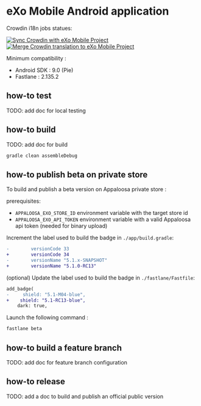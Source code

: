 # eXo Mobile Android application

Crowdin i18n jobs statues: 

[![Sync Crowdin with eXo Mobile Project](https://github.com/exoplatform/exo-android/actions/workflows/crowdin_sync.yml/badge.svg)](https://github.com/exoplatform/exo-android/actions/workflows/crowdin_sync.yml)
[![Merge Crowdin translation to eXo Mobile Project](https://github.com/exoplatform/exo-android/actions/workflows/crowdin_merge.yml/badge.svg)](https://github.com/exoplatform/exo-android/actions/workflows/crowdin_merge.yml)

Minimum compatibility :

- Android SDK : 9.0 (Pie)
- Fastlane : 2.135.2

## how-to test

TODO: add doc for local testing

## how-to build

TODO: add doc for build

```bash
gradle clean assembleDebug
```

## how-to publish beta on private store

To build and publish a beta version on Appaloosa private store :

prerequisites:

- `APPALOOSA_EXO_STORE_ID` environment variable with the target store id
- `APPALOOSA_EXO_API_TOKEN` environment variable with a valid Appaloosa api token (needed for binary upload)

Increment the label used to build the badge in `./app/build.gradle`:

```diff
-        versionCode 33
+        versionCode 34
-        versionName "5.1.x-SNAPSHOT"
+        versionName "5.1.0-RC13"
```

(optional) Update the label used to build the badge in `./fastlane/Fastfile`:

```diff
add_badge(
-     shield: "5.1-M04-blue", 
+    shield: "5.1-RC13-blue", 
    dark: true,
```

Launch the following command :

```bash
fastlane beta
```

## how-to build a feature branch

TODO: add doc for feature branch configuration

## how-to release

TODO: add a doc to build and publish an official public version

